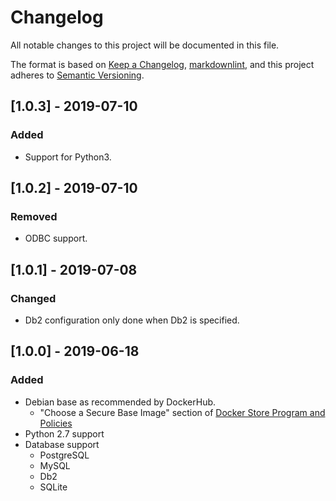 # Changelog

All notable changes to this project will be documented in this file.

The format is based on [Keep a Changelog](https://keepachangelog.com/en/1.0.0/),
[markdownlint](https://dlaa.me/markdownlint/),
and this project adheres to [Semantic Versioning](https://semver.org/spec/v2.0.0.html).


## [1.0.3] - 2019-07-10

### Added

- Support for Python3.

## [1.0.2] - 2019-07-10

### Removed

- ODBC support.

## [1.0.1] - 2019-07-08

### Changed

- Db2 configuration only done when Db2 is specified.

## [1.0.0] - 2019-06-18

### Added

- Debian base as recommended by DockerHub.
  - "Choose a Secure Base Image" section of [Docker Store Program and Policies](https://success.docker.com/article/store)
- Python 2.7 support
- Database support
  - PostgreSQL
  - MySQL
  - Db2
  - SQLite
